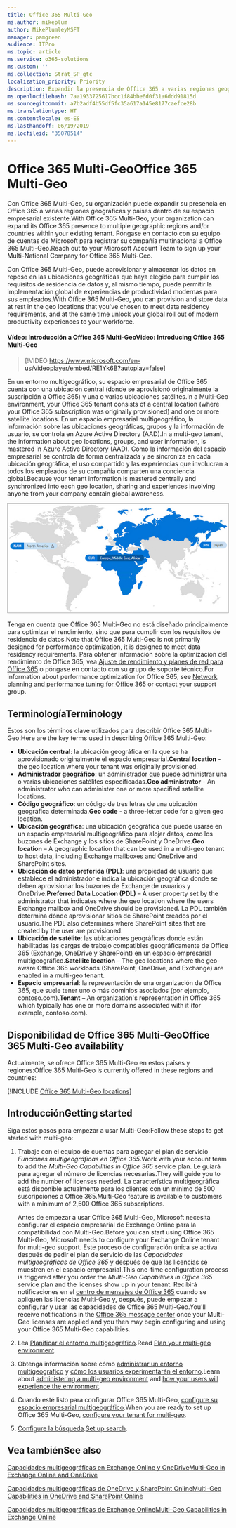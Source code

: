 ```yaml
---
title: Office 365 Multi-Geo
ms.author: mikeplum
author: MikePlumleyMSFT
manager: pamgreen
audience: ITPro
ms.topic: article
ms.service: o365-solutions
ms.custom: ''
ms.collection: Strat_SP_gtc
localization_priority: Priority
description: Expandir la presencia de Office 365 a varias regiones geográficas con Office 365 Multi-Geo.
ms.openlocfilehash: 7aa1933725617bcc1f84bbe6d0f31a6ddd91815d
ms.sourcegitcommit: a7b2adf4b55df5fc35a617a145e8177caefce28b
ms.translationtype: HT
ms.contentlocale: es-ES
ms.lasthandoff: 06/19/2019
ms.locfileid: "35078514"
---
```

# <a name="office-365-multi-geo"></a><span data-ttu-id="63ffa-103">Office 365 Multi-Geo</span><span class="sxs-lookup"><span data-stu-id="63ffa-103">Office 365 Multi-Geo</span></span>

<span data-ttu-id="63ffa-104">Con Office 365 Multi-Geo, su organización puede expandir su presencia en Office 365 a varias regiones geográficas y países dentro de su espacio empresarial existente.</span><span class="sxs-lookup"><span data-stu-id="63ffa-104">With Office 365 Multi-Geo, your organization can expand its Office 365 presence to multiple geographic regions and/or countries within your existing tenant.</span></span> <span data-ttu-id="63ffa-105">Póngase en contacto con su equipo de cuentas de Microsoft para registrar su compañía multinacional a Office 365 Multi-Geo.</span><span class="sxs-lookup"><span data-stu-id="63ffa-105">Reach out to your Microsoft Account Team to sign up your Multi-National Company for Office 365 Multi-Geo.</span></span>
  
<span data-ttu-id="63ffa-106">Con Office 365 Multi-Geo, puede aprovisionar y almacenar los datos en reposo en las ubicaciones geográficas que haya elegido para cumplir los requisitos de residencia de datos y, al mismo tiempo, puede permitir la implementación global de experiencias de productividad modernas para sus empleados.</span><span class="sxs-lookup"><span data-stu-id="63ffa-106">With Office 365 Multi-Geo, you can provision and store data at rest in the geo locations that you've chosen to meet data residency requirements, and at the same time unlock your global roll out of modern productivity experiences to your workforce.</span></span>

#### <a name="video-introducing-office-365-multi-geo"></a><span data-ttu-id="63ffa-107">Vídeo: Introducción a Office 365 Multi-Geo</span><span class="sxs-lookup"><span data-stu-id="63ffa-107">Video: Introducing Office 365 Multi-Geo</span></span>

> [!VIDEO https://www.microsoft.com/en-us/videoplayer/embed/RE1Yk6B?autoplay=false]

<span data-ttu-id="63ffa-108">En un entorno multigeográfico, su espacio empresarial de Office 365 cuenta con una ubicación central (donde se aprovisionó originalmente la suscripción a Office 365) y una o varias ubicaciones satélites.</span><span class="sxs-lookup"><span data-stu-id="63ffa-108">In a Multi-Geo environment, your Office 365 tenant consists of a central location (where your Office 365 subscription was originally provisioned) and one or more satellite locations.</span></span> <span data-ttu-id="63ffa-109">En un espacio empresarial multigeográfico, la información sobre las ubicaciones geográficas, grupos y la información de usuario, se controla en Azure Active Directory (AAD).</span><span class="sxs-lookup"><span data-stu-id="63ffa-109">In a multi-geo tenant, the information about geo locations, groups, and user information, is mastered in Azure Active Directory (AAD).</span></span> <span data-ttu-id="63ffa-110">Como la información del espacio empresarial se controla de forma centralizada y se sincroniza en cada ubicación geográfica, el uso compartido y las experiencias que involucran a todos los empleados de su compañía comparten una conciencia global.</span><span class="sxs-lookup"><span data-stu-id="63ffa-110">Because your tenant information is mastered centrally and synchronized into each geo location, sharing and experiences involving anyone from your company contain global awareness.</span></span>

![Captura de pantalla del mapa multigeográfico desde el Centro de administración de SharePoint Online](media/multi-geo-world-map.png)

<span data-ttu-id="63ffa-112">Tenga en cuenta que Office 365 Multi-Geo no está diseñado principalmente para optimizar el rendimiento, sino que para cumplir con los requisitos de residencia de datos.</span><span class="sxs-lookup"><span data-stu-id="63ffa-112">Note that Office 365 Multi-Geo is not primarily designed for performance optimization, it is designed to meet data residency requirements.</span></span> <span data-ttu-id="63ffa-113">Para obtener información sobre la optimización del rendimiento de Office 365, vea [Ajuste de rendimiento y planes de red para Office 365](https://support.office.com/article/e5f1228c-da3c-4654-bf16-d163daee8848) o póngase en contacto con su grupo de soporte técnico.</span><span class="sxs-lookup"><span data-stu-id="63ffa-113">For information about performance optimization for Office 365, see [Network planning and performance tuning for Office 365](https://support.office.com/article/e5f1228c-da3c-4654-bf16-d163daee8848) or contact your support group.</span></span>

## <a name="terminology"></a><span data-ttu-id="63ffa-114">Terminología</span><span class="sxs-lookup"><span data-stu-id="63ffa-114">Terminology</span></span>

<span data-ttu-id="63ffa-115">Estos son los términos clave utilizados para describir Office 365 Multi-Geo:</span><span class="sxs-lookup"><span data-stu-id="63ffa-115">Here are the key terms used in describing Office 365 Multi-Geo:</span></span>

- <span data-ttu-id="63ffa-116">**Ubicación central**: la ubicación geográfica en la que se ha aprovisionado originalmente el espacio empresarial.</span><span class="sxs-lookup"><span data-stu-id="63ffa-116">**Central location** - the geo location where your tenant was originally provisioned.</span></span>
- <span data-ttu-id="63ffa-117">**Administrador geográfico**: un administrador que puede administrar una o varias ubicaciones satélites especificadas.</span><span class="sxs-lookup"><span data-stu-id="63ffa-117">**Geo administrator** - An administrator who can administer one or more specified satellite locations.</span></span>
- <span data-ttu-id="63ffa-118">**Código geográfico**: un código de tres letras de una ubicación geográfica determinada.</span><span class="sxs-lookup"><span data-stu-id="63ffa-118">**Geo code** - a three-letter code for a given geo location.</span></span>
- <span data-ttu-id="63ffa-119">**Ubicación geográfica**: una ubicación geográfica que puede usarse en un espacio empresarial multigeográfico para alojar datos, como los buzones de Exchange y los sitios de SharePoint y OneDrive.</span><span class="sxs-lookup"><span data-stu-id="63ffa-119">**Geo location** – A geographic location that can be used in a multi-geo tenant to host data, including Exchange mailboxes and OneDrive and SharePoint sites.</span></span>
- <span data-ttu-id="63ffa-120">**Ubicación de datos preferida (PDL)**: una propiedad de usuario que establece el administrador e indica la ubicación geográfica donde se deben aprovisionar los buzones de Exchange de usuarios y OneDrive.</span><span class="sxs-lookup"><span data-stu-id="63ffa-120">**Preferred Data Location (PDL)** – A user property set by the administrator that indicates where the geo location where the users Exchange mailbox and OneDrive should be provisioned.</span></span> <span data-ttu-id="63ffa-121">La PDL también determina dónde aprovisionar sitios de SharePoint creados por el usuario.</span><span class="sxs-lookup"><span data-stu-id="63ffa-121">The PDL also determines where SharePoint sites that are created by the user are provisioned.</span></span>
- <span data-ttu-id="63ffa-122">**Ubicación de satélite**: las ubicaciones geográficas donde están habilitadas las cargas de trabajo compatibles geográficamente de Office 365 (Exchange, OneDrive y SharePoint) en un espacio empresarial multigeográfico.</span><span class="sxs-lookup"><span data-stu-id="63ffa-122">**Satellite location** – The geo locations where the geo-aware Office 365 workloads (SharePoint, OneDrive, and Exchange) are enabled in a multi-geo tenant.</span></span>
- <span data-ttu-id="63ffa-123">**Espacio empresarial**: la representación de una organización de Office 365, que suele tener uno o más dominios asociados (por ejemplo, contoso.com).</span><span class="sxs-lookup"><span data-stu-id="63ffa-123">**Tenant** – An organization's representation in Office 365 which typically has one or more domains associated with it (for example, contoso.com).</span></span>

## <a name="office-365-multi-geo-availability"></a><span data-ttu-id="63ffa-124">Disponibilidad de Office 365 Multi-Geo</span><span class="sxs-lookup"><span data-stu-id="63ffa-124">Office 365 Multi-Geo availability</span></span>

<span data-ttu-id="63ffa-125">Actualmente, se ofrece Office 365 Multi-Geo en estos países y regiones:</span><span class="sxs-lookup"><span data-stu-id="63ffa-125">Office 365 Multi-Geo is currently offered in these regions and countries:</span></span>

[!INCLUDE [Office 365 Multi-Geo locations](includes/office-365-multi-geo-locations.md)]

## <a name="getting-started"></a><span data-ttu-id="63ffa-126">Introducción</span><span class="sxs-lookup"><span data-stu-id="63ffa-126">Getting started</span></span>

<span data-ttu-id="63ffa-127">Siga estos pasos para empezar a usar Multi-Geo:</span><span class="sxs-lookup"><span data-stu-id="63ffa-127">Follow these steps to get started with multi-geo:</span></span>

1. <span data-ttu-id="63ffa-128">Trabaje con el equipo de cuentas para agregar el plan de servicio _Funciones multigeográficas en Office 365_.</span><span class="sxs-lookup"><span data-stu-id="63ffa-128">Work with your account team to add the _Multi-Geo Capabilities in Office 365_ service plan.</span></span> <span data-ttu-id="63ffa-129">Le guiará para agregar el número de licencias necesarias.</span><span class="sxs-lookup"><span data-stu-id="63ffa-129">They will guide you to add the number of licenses needed.</span></span> <span data-ttu-id="63ffa-130">La característica multigeográfica está disponible actualmente para los clientes con un mínimo de 500 suscripciones a Office 365.</span><span class="sxs-lookup"><span data-stu-id="63ffa-130">Multi-Geo feature is available to customers with a minimum of 2,500 Office 365 subscriptions.</span></span>

   <span data-ttu-id="63ffa-131">Antes de empezar a usar Office 365 Multi-Geo, Microsoft necesita configurar el espacio empresarial de Exchange Online para la compatibilidad con Multi-Geo.</span><span class="sxs-lookup"><span data-stu-id="63ffa-131">Before you can start using Office 365 Multi-Geo, Microsoft needs to configure your Exchange Online tenant for multi-geo support.</span></span> <span data-ttu-id="63ffa-132">Este proceso de configuración única se activa después de pedir el plan de servicio de las *Capacidades multigeográficas de Office 365* y después de que las licencias se muestren en el espacio empresarial.</span><span class="sxs-lookup"><span data-stu-id="63ffa-132">This one-time configuration process is triggered after you order the *Multi-Geo Capabilities in Office 365* service plan and the licenses show up in your tenant.</span></span> <span data-ttu-id="63ffa-133">Recibirá notificaciones en el [centro de mensajes de Office 365](https://support.office.com/article/38FB3333-BFCC-4340-A37B-DEDA509C2093) cuando se apliquen las licencias Multi-Geo y, después, puede empezar a configurar y usar las capacidades de Office 365 Multi-Geo.</span><span class="sxs-lookup"><span data-stu-id="63ffa-133">You'll receive notifications in the [Office 365 message center](https://support.office.com/article/38FB3333-BFCC-4340-A37B-DEDA509C2093) once your Multi-Geo licenses are applied and you then may begin configuring and using your Office 365 Multi-Geo capabilities.</span></span>

2. <span data-ttu-id="63ffa-134">Lea [Planificar el entorno multigeográfico](plan-for-multi-geo.md).</span><span class="sxs-lookup"><span data-stu-id="63ffa-134">Read [Plan your multi-geo environment](plan-for-multi-geo.md).</span></span>

3. <span data-ttu-id="63ffa-135">Obtenga información sobre cómo [administrar un entorno multigeográfico](administering-a-multi-geo-environment.md) y [cómo los usuarios experimentarán el entorno](multi-geo-user-experience.md).</span><span class="sxs-lookup"><span data-stu-id="63ffa-135">Learn about [administering a multi-geo environment](administering-a-multi-geo-environment.md) and [how your users will experience the environment](multi-geo-user-experience.md).</span></span>

4. <span data-ttu-id="63ffa-136">Cuando esté listo para configurar Office 365 Multi-Geo, [configure su espacio empresarial multigeográfico](multi-geo-tenant-configuration.md).</span><span class="sxs-lookup"><span data-stu-id="63ffa-136">When you are ready to set up Office 365 Multi-Geo, [configure your tenant for multi-geo](multi-geo-tenant-configuration.md).</span></span>

5. <span data-ttu-id="63ffa-137">[Configure la búsqueda](configure-search-for-multi-geo.md).</span><span class="sxs-lookup"><span data-stu-id="63ffa-137">[Set up search](configure-search-for-multi-geo.md).</span></span>

## <a name="see-also"></a><span data-ttu-id="63ffa-138">Vea también</span><span class="sxs-lookup"><span data-stu-id="63ffa-138">See also</span></span>

[<span data-ttu-id="63ffa-139">Capacidades multigeográficas en Exchange Online y OneDrive</span><span class="sxs-lookup"><span data-stu-id="63ffa-139">Multi-Geo in Exchange Online and OneDrive</span></span>](https://Aka.ms/GoMultiGeo)

[<span data-ttu-id="63ffa-140">Capacidades multigeográficas de OneDrive y SharePoint Online</span><span class="sxs-lookup"><span data-stu-id="63ffa-140">Multi-Geo Capabilities in OneDrive and SharePoint Online</span></span>](https://docs.microsoft.com/office365/enterprise/multi-geo-capabilities-in-onedrive-and-sharepoint-online-in-office-365)

[<span data-ttu-id="63ffa-141">Capacidades multigeográficas de Exchange Online</span><span class="sxs-lookup"><span data-stu-id="63ffa-141">Multi-Geo Capabilities in Exchange Online</span></span>](https://docs.microsoft.com/office365/enterprise/multi-geo-capabilities-in-exchange-online)
